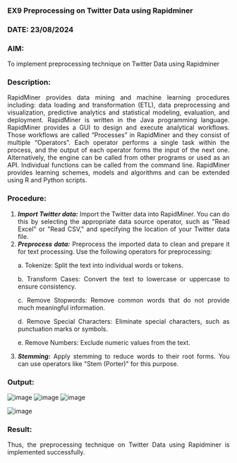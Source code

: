 ### EX9 Preprocessing on Twitter Data using Rapidminer
### DATE: 23/08/2024
### AIM: 
To implement preprocessing technique on Twitter Data using Rapidminer
### Description: 
<div align = "justify">
RapidMiner provides data mining and machine learning procedures including: data loading and transformation (ETL), data preprocessing and visualization, 
predictive analytics and statistical modeling, evaluation, and deployment. RapidMiner is written in the Java programming language. 
RapidMiner provides a GUI to design and execute analytical workflows. Those workflows are called “Processes” in RapidMiner and they consist of multiple “Operators”. 
Each operator performs a single task within the process, and the output of each operator forms the input of the next one. Alternatively, the engine can be called from 
other programs or used as an API. Individual functions can be called from the command line. 
RapidMiner provides learning schemes, models and algorithms and can be extended using R and Python scripts.

### Procedure:
1) ***Import Twitter data:*** Import the Twitter data into RapidMiner. You can do this by selecting the appropriate
data source operator, such as "Read Excel" or "Read CSV," and specifying the location of your Twitter data
file.
2) ***Preprocess data:*** Preprocess the imported data to clean and prepare it for text processing. Use the following
operators for preprocessing:
    <p>a. Tokenize: Split the text into individual words or tokens.
    <p>b. Transform Cases: Convert the text to lowercase or uppercase to ensure consistency.
    <p>c. Remove Stopwords: Remove common words that do not provide much meaningful information.
    <p>d. Remove Special Characters: Eliminate special characters, such as punctuation marks or symbols.
    <p>e. Remove Numbers: Exclude numeric values from the text.
3) ***Stemming:*** Apply stemming to reduce words to their root forms. You can use operators like "Stem (Porter)"
for this purpose.


### Output:
![image](https://github.com/user-attachments/assets/3b593ada-6297-4005-bd3d-fab7ca9f9775)
![image](https://github.com/user-attachments/assets/59d14f67-cfcc-45dc-b822-0b197282ef46)
![image](https://github.com/user-attachments/assets/b90da21c-13fb-475f-bca9-4d3060a40f77)

![image](https://github.com/user-attachments/assets/e69ed02f-5f90-41f1-a706-79753836a862)


### Result:
Thus, the preprocessing technique on Twitter Data using Rapidminer is implemented successfully.
